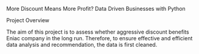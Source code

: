 More Discount Means More Profit? Data Driven Businesses with Python 

Project Overview

The aim of this project is to assess whether aggressive discount benefits Eniac company in the long run.
Therefore, to ensure effective and efficient data analysis and recommendation, the data is first cleaned.

